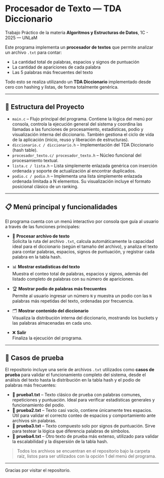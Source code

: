 # Procesador de Texto — TDA Diccionario

Trabajo Práctico de la materia **Algoritmos y Estructuras de Datos**, 1C - 2025 — UNLaM

Este programa implementa un **procesador de textos** que permite analizar un archivo `.txt` para contar:
- La cantidad total de palabras, espacios y signos de puntuación
- La cantidad de apariciones de cada palabra
- Las 5 palabras más frecuentes del texto

Todo esto se realiza utilizando un **TDA Diccionario** implementado desde cero con hashing y listas, de forma totalmente genérica.

---

## 📁 Estructura del Proyecto

- `main.c` – Flujo principal del programa. Contiene la lógica del menú por consola, controla la ejecución general del sistema y coordina las llamadas a las funciones de procesamiento, estadísticas, podio y visualización interna del diccionario. También gestiona el ciclo de vida de la aplicación (inicio, reuso y liberación de estructuras).
- `diccionario.c / diccionario.h` – Implementación del TDA Diccionario (hash table).
- `procesador_texto.c/ procesador_texto.h` – Núcleo funcional del procesamiento textual.
- `lista.c / lista.h` – Lista simplemente enlazada genérica con inserción ordenada y soporte de actualización al encontrar duplicados.
- `podio.c / podio.h` – Implementa una lista simplemente enlazada ordenada limitada a N elementos. Su visualización incluye el formato posicional clásico de un ranking.
---

## 📋 Menú principal y funcionalidades

El programa cuenta con un menú interactivo por consola que guía al usuario a través de las funciones principales:

- 📂 **Procesar archivo de texto**  
  Solicita la ruta del archivo `.txt`, calcula automáticamente la capacidad ideal para el diccionario (según el tamaño del archivo), y analiza el texto para contar palabras, espacios, signos de puntuación, y registrar cada palabra en la tabla hash.

- 📊 **Mostrar estadísticas del texto**  
  Muestra el conteo total de palabras, espacios y signos, además del listado completo de palabras con su número de apariciones.

- 🏆 **Mostrar podio de palabras más frecuentes**  
  Permite al usuario ingresar un número `N` y muestra un podio con las `N` palabras más repetidas del texto, ordenadas por frecuencia.

- 🗂️ **Mostrar contenido del diccionario**  
  Visualiza la distribución interna del diccionario, mostrando los buckets y las palabras almacenadas en cada uno.

- ❌ **Salir**  
  Finaliza la ejecución del programa.
---
## 🧪 Casos de prueba

El repositorio incluye una serie de archivos `.txt` utilizados como **casos de prueba** para validar el funcionamiento completo del sistema, desde el análisis del texto hasta la distribución en la tabla hash y el podio de palabras más frecuentes:

- 📄 **prueba1.txt** – Texto clásico de prueba con palabras comunes, repeticiones y puntuación. Ideal para verificar estadísticas generales y funcionamiento del podio.
- 📄 **prueba2.txt** – Texto casi vacío, contiene únicamente tres espacios. Útil para validar el correcto conteo de espacios y comportamiento ante archivos sin palabras.
- 📄 **prueba3.txt** – Texto compuesto solo por signos de puntuación. Sirve para testear la lógica que diferencia palabras de símbolos.
- 📄 **prueba4.txt** – Otro texto de prueba más extenso, utilizado para validar la escalabilidad y la dispersión de la tabla hash.

> Todos los archivos se encuentran en el repositorio bajo la carpeta raíz, listos para ser utilizados con la opción 1 del menú del programa.

---
Gracias por visitar el repositorio.
